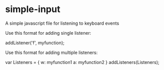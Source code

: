 # simple-input
A simple javascript file for listening to keyboard events

Use this format for adding single listener:

addListener('f', myfunction);

Use this format for adding multiple listeners:

var Listeners = {
  w: myfunction1
  a: myfunction2
}
addListeners(Listeners);

